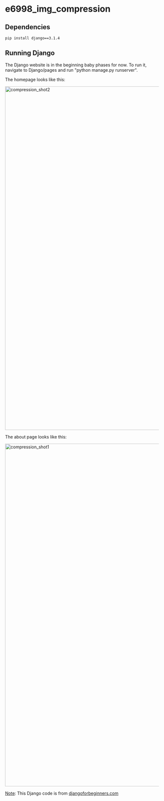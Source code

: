 # e6998_img_compression

## Dependencies 

```
pip install django==3.1.4
```

## Running Django

The Django website is in the beginning baby phases for now. To run it, navigate to Django/pages and run "python manage.py runserver".

The homepage looks like this: 

<img width="1127" alt="compression_shot2" src="https://user-images.githubusercontent.com/23324881/104183839-94410180-53e0-11eb-96c4-00c6e755b811.png">

The about page looks like this: 

<img width="1124" alt="compression_shot1" src="https://user-images.githubusercontent.com/23324881/104183820-8ab79980-53e0-11eb-9caf-2c27459391f4.png">

<u>Note</u>: This Django code is from <a href="https://djangoforbeginners.com/">djangoforbeginners.com</a>
